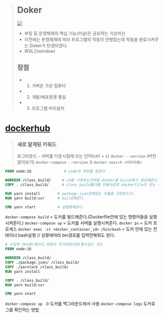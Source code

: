 > # Doker
>
> ![](https://images.velog.io/images/alstjd0051/post/b48c3f0a-23ea-4df6-8e3f-8c8e7e3b3330/image.png)
>
> - 부팅 등 운영체제의 핵심 기능(커널)은 공유하는 가상머신
> - 이전에는 운영체제에 따라 프로그램의 작동이 안됐었는데 작동을 완료시켜주는 Doker가 탄생되었다.
> - WSL2(window)
>
> ## 장점
>
> - 1. 가벼운 가상 컴퓨터
> - 2. 개발/배포환경 통일
> - 3. 프로그램 미리설치

# [dockerhub](https://hub.docker.com/)

> ### 새로 알게된 키워드
>
> 포그라운드 - 서버를 다운시킬때 쓰는 단어(ctrl + c)
> `docker --version` (버전알아보기)
> `docker-compose --version` ()
> `docker-search <이미지명>`

```dockerfile
FROM node:16               # node의 버전을 맞춘다

WORKDIR /class_build/     # cd를 구워주는것처럼 docker를 build해서 생성해준다.
COPY . /class_build/      # class_build폴더를 만들어준후 dockerfile이 있는 주위의 파일을 복사한다.

RUN yarn install        # package.json안에있는 모듈을 다운받는다.
RUN yarn build:ssr      # build해준다.

CMD yarn start          # 실행을해준다.

```

`docker-compose build` = 도커를 빌드해준다.(Dockerfile안에 있는 명령어들을 실행시켜준다.)
`docker-compose up` = 도커를 서버를 실행시켜준다.
`docker ps` = 도커 프로세스
`docker exec -it <docker_container_id> /bin/bash` = 도커 안에 있는 컨테이너 bash실행 // 상황에따라 bin경로를 입력안해줘도 된다.

```dockerfile
# 수정후 재사용(패키지,파일이 추가되었다면)할수있는 코드
FROM node:16

WORKDIR /class_build/
COPY ./package.json/ /class_build/
COPY ./yarnlock /class_build/
RUN yarn install

COPY . /class_build/
RUN yarn build:ssr

CMD yarn start

```

`docker-compose up -D` 도커를 백그라운드에서 사용
`docker-compose logs` 도커로그를 확인하는 방법
